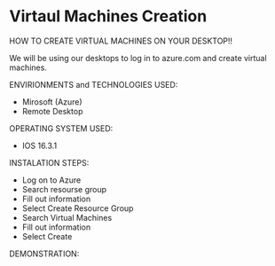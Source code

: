 # Virtaul Machines Creation

HOW TO CREATE VIRTUAL MACHINES ON YOUR DESKTOP!!

We will be using our desktops to log in to azure.com and create virtual machines.


ENVIRIONMENTS and TECHNOLOGIES USED:
* Mirosoft (Azure)
* Remote Desktop 


OPERATING SYSTEM USED:
* IOS 16.3.1


INSTALATION STEPS:
* Log on to Azure
* Search resourse group
* Fill out information
* Select Create Resource Group
* Search Virtual Machines
* Fill out information 
* Select Create


DEMONSTRATION:




